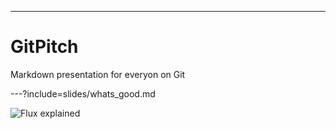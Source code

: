 ---

# GitPitch

Markdown presentation for everyon on Git

---?include=slides/whats_good.md

![Flux explained](https://facebook.github.io/flux/img/flux-simple-f8-diagram-explained-1300w.png)
